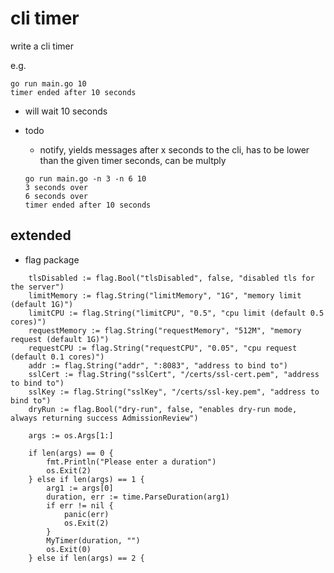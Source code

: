 # cli timer

write a cli timer

e.g.

```
go run main.go 10
timer ended after 10 seconds
```
- will wait 10 seconds

- todo
  - notify, yields messages after x seconds to the cli, has to be lower than the given timer seconds, can be multply 
  ```
  go run main.go -n 3 -n 6 10
  3 seconds over
  6 seconds over
  timer ended after 10 seconds
  ```


## extended
- flag package

```
	tlsDisabled := flag.Bool("tlsDisabled", false, "disabled tls for the server")
	limitMemory := flag.String("limitMemory", "1G", "memory limit (default 1G)")
	limitCPU := flag.String("limitCPU", "0.5", "cpu limit (default 0.5 cores)")
	requestMemory := flag.String("requestMemory", "512M", "memory request (default 1G)")
	requestCPU := flag.String("requestCPU", "0.05", "cpu request (default 0.1 cores)")
	addr := flag.String("addr", ":8083", "address to bind to")
	sslCert := flag.String("sslCert", "/certs/ssl-cert.pem", "address to bind to")
	sslKey := flag.String("sslKey", "/certs/ssl-key.pem", "address to bind to")
	dryRun := flag.Bool("dry-run", false, "enables dry-run mode, always returning success AdmissionReview")
```

```
	args := os.Args[1:]

	if len(args) == 0 {
		fmt.Println("Please enter a duration")
		os.Exit(2)
	} else if len(args) == 1 {
		arg1 := args[0]
		duration, err := time.ParseDuration(arg1)
		if err != nil {
			panic(err)
			os.Exit(2)
		}
		MyTimer(duration, "")
		os.Exit(0)
	} else if len(args) == 2 {
```
